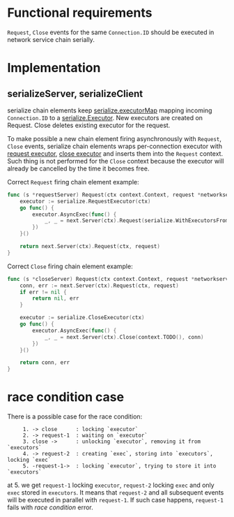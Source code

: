 # Functional requirements

`Request`, `Close` events for the same `Connection.ID` should be executed in network service chain serially.

# Implementation

## serializeServer, serializeClient

serialize chain elements keep [serialize.executorMap](https://github.com/networkservicemesh/sdk/blob/master/pkg/networkservice/common/serialize/gen.go#L25)
mapping incoming `Connection.ID` to a [serialize.Executor](https://github.com/edwarnicke/serialize/blob/master/serialize.go).
New executors are created on Request. Close deletes existing executor for the request.

To make possible a new chain element firing asynchronously with `Request`, `Close` events, serialize chain elements wraps
per-connection executor with [request executor](https://github.com/edwarnicke/serialize/blob/master/executor.go#L35),
[close executor](https://github.com/edwarnicke/serialize/blob/master/executor.go#L50) and inserts them into the `Request`
context. Such thing is not performed for the `Close` context because the executor will already be cancelled by the time
it becomes free.

Correct `Request` firing chain element example:
```go
func (s *requestServer) Request(ctx context.Context, request *networkservice.NetworkServiceRequest) (*networkservice.Connection, error) {
    executor := serialize.RequestExecutor(ctx)
    go func() {
        executor.AsyncExec(func() {
            _, _ = next.Server(ctx).Request(serialize.WithExecutorsFromContext(context.TODO(), ctx), request)
        })
    }()

    return next.Server(ctx).Request(ctx, request)
}
```

Correct `Close` firing chain element example:
```go
func (s *closeServer) Request(ctx context.Context, request *networkservice.NetworkServiceRequest) (*networkservice.Connection, error) {
    conn, err := next.Server(ctx).Request(ctx, request)
    if err != nil {
        return nil, err
    }

    executor := serialize.CloseExecutor(ctx)
    go func() {
        executor.AsyncExec(func() {
            _, _ = next.Server(ctx).Close(context.TODO(), conn)
        })
    }()

    return conn, err
}
```

# race condition case

There is a possible case for the race condition:
```
     1. -> close      : locking `executor`
     2. -> request-1  : waiting on `executor`
     3. close ->      : unlocking `executor`, removing it from `executors`
     4. -> request-2  : creating `exec`, storing into `executors`, locking `exec`
     5. -request-1->  : locking `executor`, trying to store it into `executors`
```
at 5. we get `request-1` locking `executor`, `request-2` locking `exec` and only `exec` stored in `executors`. It means
that `request-2` and all subsequent events will be executed in parallel with `request-1`. If such case happens, `request-1`
fails with _race condition_ error.
